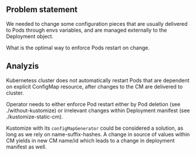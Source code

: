 ## Problem statement

We needed to change some configuration pieces that are usually delivered to Pods through envs variables, and are managed externally to the Deployment object.

What is the optimal way to enforce Pods restart on change.

## Analyzis

Kubernetess cluster does not automatically restart Pods that are dependent on explicit ConfigMap resource, after changes to the CM are delivered to cluster.

Operator needs to either enforce Pod restart either by Pod deletion (see ./without-kustomize) or irrelevant changes within Deployment manifest (see ./kustomize-static-cm).

Kustomize with its `configMapGenerator` could be considered a solution, as long as we rely on name-suffix-hashes. A change in source of values within CM yields in new CM name/id which leads to a change in deployment manifest as well.